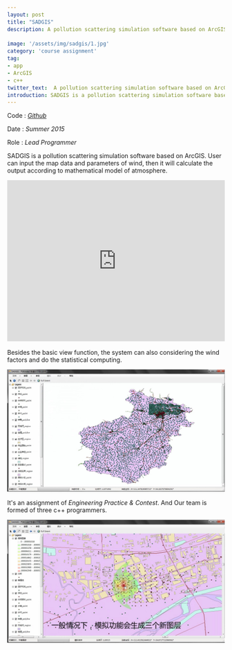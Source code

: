 ```yaml
---
layout: post
title: "SADGIS"
description: A pollution scattering simulation software based on ArcGIS.

image: '/assets/img/sadgis/1.jpg'
category: 'course assignment'
tag:
- app
- ArcGIS
- c++
twitter_text:  A pollution scattering simulation software based on ArcGIS - SADGIS made by Lind Chen. 
introduction: SADGIS is a pollution scattering simulation software based on ArcGIS. User can input the map data and parameters of wind, then it will calculate the output according to mathematical model of atmosphere.
---
```


Code : *[Github](https://github.com/cozlind/SADGIS)*

Date : *Summer 2015*

Role : *Lead Programmer*

SADGIS is a pollution scattering simulation software based on ArcGIS. User can input the map data and parameters of wind, then it will calculate the output according to mathematical model of atmosphere.

<iframe width="100%" height="372vh" src="https://www.youtube.com/embed/r9ILrh30pLI" frameborder="0" allow="autoplay; encrypted-media" allowfullscreen></iframe>

Besides the basic view function, the system can also considering the wind factors and do the statistical computing.

![](/assets/img/sadgis/2.jpg)

It's an assignment of *Engineering Practice & Contest*. And Our team is formed of three c++ programmers.

![](/assets/img/sadgis/3.jpg)

